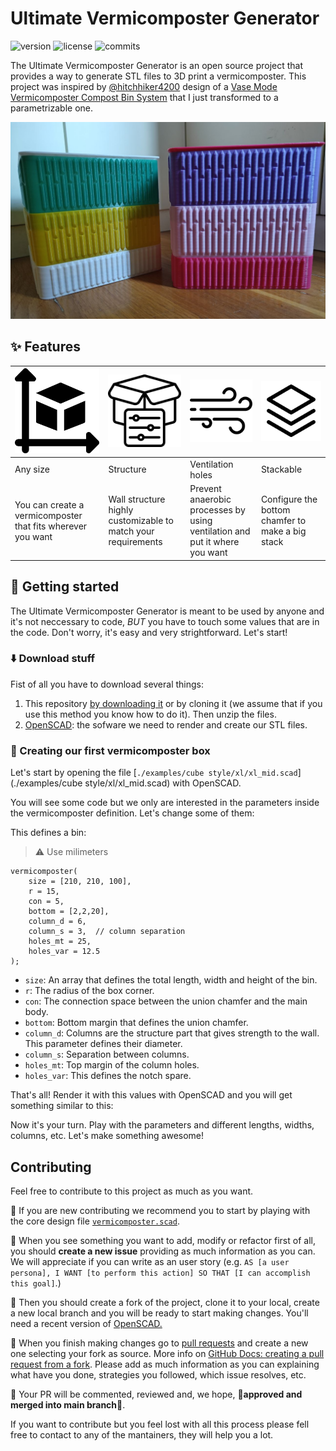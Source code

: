 # Ultimate Vermicomposter Generator


![version](https://badgen.net/badge/version/v2.0.3?icon=github)
![license](https://badgen.net/github/license/RaulBejarano/Ultimate-Vermicomposter-Generator)
![commits](https://badgen.net/github/commits/RaulBejarano/Ultimate-Vermicomposter-Generator/main)



The Ultimate Vermicomposter Generator is an open source project that provides a way to generate STL files to 3D print a vermicomposter. This project was inspired by [@hitchhiker4200](https://www.printables.com/es/@hitchhiker4200) design of a [Vase Mode Vermicomposter Compost Bin System](https://www.printables.com/es/model/242869-vase-mode-vermicomposter-compost-bin-system) that I just transformed to a parametrizable one.

![vermicomposter](./img/preview.jpg)


## :sparkles: Features
| ![](./img/size.png)  | ![](./img/customization.png) | ![](./img/ventilation.png) | ![](./img/stack.png)  |
|---|---|---|---|
|  Any size  |  Structure  | Ventilation holes | Stackable  |
|  You can create a vermicomposter that fits wherever you want  |  Wall structure highly customizable to match your requirements  | Prevent anaerobic processes by using ventilation and put it where you want | Configure the bottom chamfer to make a big stack |


## :muscle: Getting started

The Ultimate Vermicomposter Generator is meant to be used by anyone and it's not neccessary to code, *BUT* you have to touch some values that are in the code. Don't worry, it's easy and very strightforward. Let's start!

### :arrow_down: Download stuff
Fist of all you have to download several things:

1. This repository [by downloading it](https://github.com/RaulBejarano/Ultimate-Vermicomposter-Generator/archive/refs/heads/main.zip) or by cloning it (we assume that if you use this method you know how to do it). Then unzip the files.
2. [OpenSCAD](https://openscad.org/downloads.html): the sofware we need to render and create our STL files.


### :hammer: Creating our first vermicomposter box

Let's start by opening the file [`./examples/cube style/xl/xl_mid.scad`](./examples/cube style/xl/xl_mid.scad) with OpenSCAD.

You will see some code but we only are interested in the parameters inside the vermicomposter definition. Let's change some of them:
  
This defines a bin:
> :warning: Use milimeters
```
vermicomposter(
    size = [210, 210, 100],
    r = 15,
    con = 5,
    bottom = [2,2,20],
    column_d = 6,
    column_s = 3,  // column separation
    holes_mt = 25,
    holes_var = 12.5
);
```

- `size`: An array that defines the total length, width and height of the bin.
- `r`: The radius of the box corner.
- `con`: The connection space between the union chamfer and the main body.
- `bottom`: Bottom margin that defines the union chamfer.
- `column_d`: Columns are the structure part that gives strength to the wall. This parameter defines their diameter.
- `column_s`: Separation between columns.
- `holes_mt`: Top margin of the column holes.
- `holes_var`: This defines the notch spare.

That's all! Render it with this values with OpenSCAD and you will get something similar to this:

Now it's your turn. Play with the parameters and different lengths, widths, columns, etc. Let's make something awesome!


## Contributing

Feel free to contribute to this project as much as you want.

:children_crossing: If you are new contributing we recommend you to start by playing with the core design file [`vermicomposter.scad`](./vermicomposter.scad).

:memo: When you see something you want to add, modify or refactor first of all, you should **create a new issue** providing as much information as you can. We will appreciate if you can write as an user story (e.g. `AS [a user persona], I WANT [to perform this action] SO THAT [I can accomplish this goal]`.) 

:twisted_rightwards_arrows: Then you should create a fork of the project, clone it to your local, create a new local branch and you will be ready to start making changes. You'll need a recent version of [OpenSCAD.](https://openscad.org/)

:rocket: When you finish making changes go to [pull requests](https://github.com/RaulBejarano/Ultimate-Vermicomposter-Generator/pulls) and create a new one selecting your fork as source. More info on [GitHub Docs: creating a pull request from a fork](https://docs.github.com/es/pull-requests/collaborating-with-pull-requests/proposing-changes-to-your-work-with-pull-requests/creating-a-pull-request-from-a-fork). Please add as much information as you can explaining what have you done, strategies you followed, which issue resolves, etc.

:speech_balloon: Your PR will be commented, reviewed and, we hope, :tada:**approved and merged into main branch**:tada:.

If you want to contribute but you feel lost with all this process please fell free to contact to any of the mantainers, they will help you a lot.
